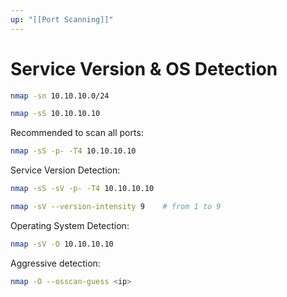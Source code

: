 ```yaml
---
up: "[[Port Scanning]]"
---
```


# Service Version & OS Detection

```bash
nmap -sn 10.10.10.0/24
```

```bash
nmap -sS 10.10.10.10
```

Recommended to scan all ports:

```bash
nmap -sS -p- -T4 10.10.10.10
```

Service Version Detection:

```bash
nmap -sS -sV -p- -T4 10.10.10.10
```

```bash
nmap -sV --version-intensity 9    # from 1 to 9
```

Operating System Detection:

```bash
nmap -sV -O 10.10.10.10
```

Aggressive detection:

```bash
nmap -O --osscan-guess <ip>
```
